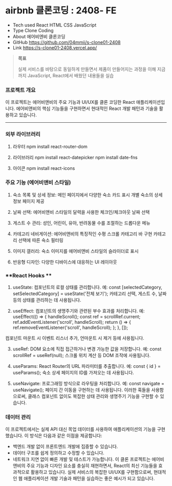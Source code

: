 # airbnb 클론코딩 : 2408- FE

- Tech used React HTML CSS JavaScript
- Type Clone Coding
- About 에어비엔비 클론코딩
- GitHub https://github.com/04mmii/s-clone01-2408
- Link https://s-clone01-2408.vercel.app/

> **목표**
>
> 실제 서비스를 바탕으로 동일하게 만들면서 제품이 만들어지는 과정을 이해
> 지금까지 JavaScript, React에서 배웠던 내용들을 실습

### **프로젝트 개요**

이 프로젝트는 에어비앤비의 주요 기능과 UI/UX를 클론 코딩한 React 애플리케이션입니다.
에어비앤비의 핵심 기능들을 구현하면서 현대적인 React 개발 패턴과 기술을 활용하고 있습니다.

---

### **외부 라이브러리**

1. 라우터
   npm install react-router-dom

2. 라이브러리
   npm install react-datepicker
   npm install date-fns

3. 아이콘
   npm install react-icons

### **주요 기능 (에어비앤비 스타일)**

1. 숙소 목록 및 상세 정보:
   메인 페이지에서 다양한 숙소 카드 표시
   개별 숙소의 상세 정보 페이지 제공

2. 날짜 선택:
   에어비앤비 스타일의 달력을 사용한 체크인/체크아웃 날짜 선택

3. 게스트 수 관리:
   성인, 어린이, 유아, 반려동물 수를 조절하는 드롭다운 메뉴

4. 카테고리 네비게이션:
   에어비앤비의 특징적인 수평 스크롤 카테고리 바 구현
   카테고리 선택에 따른 숙소 필터링

5. 이미지 갤러리:
   숙소 이미지를 에어비앤비 스타일의 슬라이더로 표시

6. 반응형 디자인:
   다양한 디바이스에 대응하는 UI 레이아웃

### **React Hooks **

1. useState:
   컴포넌트의 로컬 상태를 관리합니다.
   예: const [selectedCategory, setSelectedCategory] = useState('전체 보기');
   카테고리 선택, 게스트 수, 날짜 등의 상태를 관리하는 데 사용됩니다.

2. useEffect:
   컴포넌트의 생명주기와 관련된 부수 효과를 처리합니다.
   예:
   useEffect(() => {
   handleScroll();
   const ref = scrollRef.current;
   ref.addEventListener('scroll', handleScroll);
   return () => {
   ref.removeEventListener('scroll', handleScroll);
   };
   }, []);

컴포넌트 마운트 시 이벤트 리스너 추가, 언마운트 시 제거 등에 사용됩니다.

3. useRef:
   DOM 요소에 직접 접근하거나 변경 가능한 값을 저장합니다.
   예: const scrollRef = useRef(null);
   스크롤 위치 계산 등 DOM 조작에 사용됩니다.

4. useParams:
   React Router의 URL 파라미터를 추출합니다.
   예: const { id } = useParams();
   숙소 상세 페이지의 ID를 가져오는 데 사용됩니다.

5. useNavigate:
   프로그래밍 방식으로 라우팅을 처리합니다.
   예: const navigate = useNavigate();
   페이지 간 이동을 구현하는 데 사용됩니다.
   이러한 훅들을 사용함으로써, 클래스 컴포넌트 없이도 복잡한 상태 관리와 생명주기 기능을 구현할 수 있습니다.

### **데이터 관리**

이 프로젝트에서는 실제 API 대신 목업 데이터를 사용하여 애플리케이션의 기능을 구현했습니다. 이 방식은 다음과 같은 이점을 제공합니다:

- 백엔드 개발 없이 프론트엔드 개발에 집중할 수 있습니다.
- 데이터 구조를 쉽게 정의하고 수정할 수 있습니다.
- 네트워크 지연 없이 빠른 개발 및 테스트가 가능합니다.
  이 클론 프로젝트는 에어비앤비의 주요 기능과 디자인 요소를 충실히 재현하면서, React의 최신 기능들을 효과적으로 활용하고 있습니다.
  실제 서비스의 복잡한 UI/UX를 구현함으로써, 현대적인 웹 애플리케이션 개발 기술과 패턴을 실습하는 좋은 예시가 되고 있습니다.
